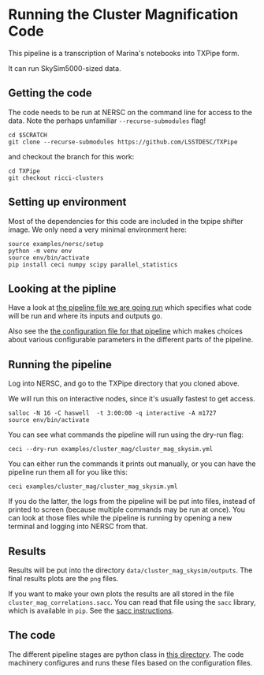 # Running the Cluster Magnification Code

This pipeline is a transcription of Marina's notebooks into TXPipe form.

It can run SkySim5000-sized data.

## Getting the code

The code needs to be run at NERSC on the command line for access to the data.
Note the perhaps unfamiliar `--recurse-submodules` flag!

    cd $SCRATCH
    git clone --recurse-submodules https://github.com/LSSTDESC/TXPipe

and checkout the branch for this work:

    cd TXPipe
    git checkout ricci-clusters

## Setting up environment

Most of the dependencies for this code are included in the txpipe shifter image.
We only need a very minimal environment here:


    source examples/nersc/setup
    python -m venv env
    source env/bin/activate
    pip install ceci numpy scipy parallel_statistics


## Looking at the pipline

Have a look at [the pipeline file we are going run](cluster_mag_skysim.yml) which specifies what code will be run and where its inputs and outputs go.

Also see the [the configuration file for that pipeline](cluster_mag_skysim_config.yml) which makes choices about various configurable parameters in the different parts of the pipeline.


## Running the pipeline

Log into NERSC, and go to the TXPipe directory that you cloned above.

We will run this on interactive nodes, since it's usually fastest to get access.


    salloc -N 16 -C haswell  -t 3:00:00 -q interactive -A m1727
    source env/bin/activate


You can see what commands the pipeline will run using the dry-run flag:

    ceci --dry-run examples/cluster_mag/cluster_mag_skysim.yml


You can either run the commands it prints out manually, or you can
have the pipeline run them all for you like this:

    ceci examples/cluster_mag/cluster_mag_skysim.yml

If you do the latter, the logs from the pipeline will be put into files, instead of printed to screen (because multiple commands may be run at once).  You can look at those files while the pipeline is running by opening a new terminal and logging into NERSC from that.

## Results

Results will be put into the directory `data/cluster_mag_skysim/outputs`.  The final results plots are the `png` files.


If you want to make your own plots the results are all stored in the file `cluster_mag_correlations.sacc`.   You can read that file using the `sacc` library, which is available in `pip`. See the [sacc instructions](https://sacc.readthedocs.io/en/latest/intro.html#reading-sacc-objects).


## The code

The different pipeline stages are python class in [this directory](../../txpipe/extensions/cluster_mag).  The code machinery configures and runs these files based on the configuration files.

